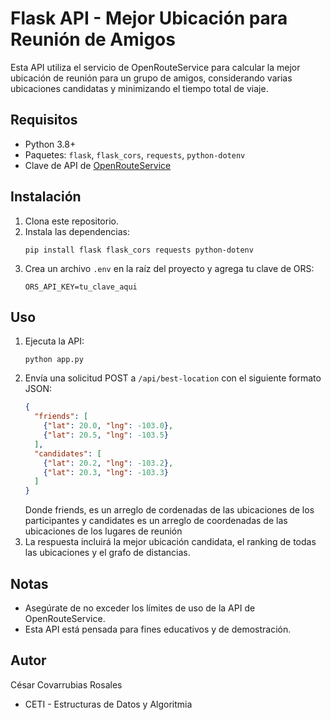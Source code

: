 # Flask API - Mejor Ubicación para Reunión de Amigos

Esta API utiliza el servicio de OpenRouteService para calcular la mejor ubicación de reunión para un grupo de amigos, considerando varias ubicaciones candidatas y minimizando el tiempo total de viaje.

## Requisitos

- Python 3.8+
- Paquetes: `flask`, `flask_cors`, `requests`, `python-dotenv`
- Clave de API de [OpenRouteService](https://openrouteservice.org/)

## Instalación

1. Clona este repositorio.
2. Instala las dependencias:
   ```
   pip install flask flask_cors requests python-dotenv
   ```
3. Crea un archivo `.env` en la raíz del proyecto y agrega tu clave de ORS:
   ```
   ORS_API_KEY=tu_clave_aqui
   ```

## Uso

1. Ejecuta la API:
   ```
   python app.py
   ```
2. Envía una solicitud POST a `/api/best-location` con el siguiente formato JSON:
   ```json
   {
     "friends": [
       {"lat": 20.0, "lng": -103.0},
       {"lat": 20.5, "lng": -103.5}
     ],
     "candidates": [
       {"lat": 20.2, "lng": -103.2},
       {"lat": 20.3, "lng": -103.3}
     ]
   }
   ```
   Donde friends, es un arreglo de cordenadas de las ubicaciones de los participantes y candidates es un arreglo de coordenadas de las ubicaciones de los lugares de reunión
3. La respuesta incluirá la mejor ubicación candidata, el ranking de todas las ubicaciones y el grafo de distancias.

## Notas

- Asegúrate de no exceder los límites de uso de la API de OpenRouteService.
- Esta API está pensada para fines educativos y de demostración.

## Autor
César Covarrubias Rosales
- CETI - Estructuras de Datos y Algoritmia
